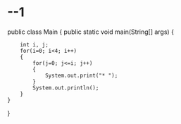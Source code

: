 # --1
public class Main
{
	public static void main(String[] args) {
	    
        int i, j;
        for(i=0; i<4; i++)
        {
            for(j=0; j<=i; j++)
            {
                System.out.print("* ");
            }
            System.out.println();
        }
    }
    
}


